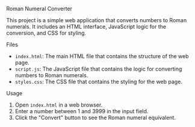 Roman Numeral Converter

This project is a simple web application that converts numbers to Roman numerals. It includes an HTML interface, JavaScript logic for the conversion, and CSS for styling.

 Files

- `index.html`: The main HTML file that contains the structure of the web page.
- `script.js`: The JavaScript file that contains the logic for converting numbers to Roman numerals.
- `styles.css`: The CSS file that contains the styling for the web page.

 Usage

1. Open `index.html` in a web browser.
2. Enter a number between 1 and 3999 in the input field.
3. Click the "Convert" button to see the Roman numeral equivalent.

